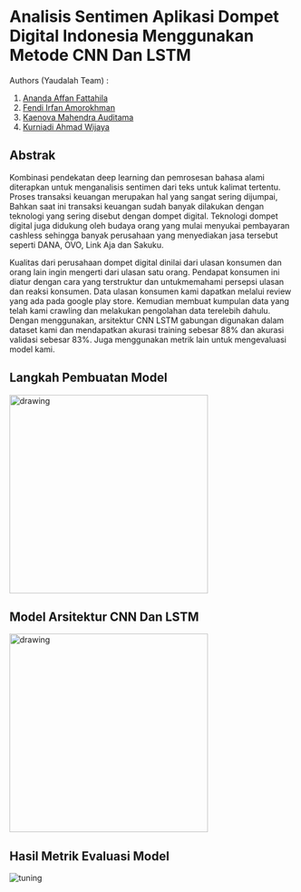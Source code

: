 # **Analisis Sentimen Aplikasi Dompet Digital Indonesia Menggunakan Metode CNN Dan LSTM**

Authors (Yaudalah Team) :
1. [Ananda Affan Fattahila](https://github.com/Fanzru)
2. [Fendi Irfan Amorokhman](https://github.com/fendiirfan/)
3. [Kaenova Mahendra Auditama](https://github.com/kaenova)
4. [Kurniadi Ahmad Wijaya](https://github.com/ShinyQ)

## **Abstrak**

Kombinasi pendekatan deep learning dan pemrosesan bahasa alami diterapkan untuk menganalisis sentimen dari teks untuk kalimat tertentu. Proses transaksi keuangan merupakan hal yang sangat sering dijumpai, Bahkan saat ini transaksi keuangan sudah banyak dilakukan dengan teknologi yang sering disebut dengan dompet digital. Teknologi dompet digital juga didukung oleh budaya orang yang mulai menyukai
pembayaran cashless sehingga banyak perusahaan yang menyediakan jasa tersebut seperti DANA, OVO, Link Aja dan Sakuku. 

Kualitas dari perusahaan dompet digital dinilai dari ulasan konsumen dan orang lain ingin mengerti dari ulasan satu orang. Pendapat konsumen ini diatur dengan cara yang terstruktur dan untukmemahami persepsi ulasan dan reaksi konsumen. Data ulasan konsumen kami dapatkan melalui review yang ada pada google play store. Kemudian membuat kumpulan data yang telah kami crawling dan melakukan pengolahan data terelebih dahulu. Dengan menggunakan, arsitektur CNN LSTM gabungan digunakan dalam dataset kami dan mendapatkan akurasi training sebesar 88% dan akurasi validasi sebesar 83%. Juga menggunakan metrik lain untuk mengevaluasi model kami.

## **Langkah Pembuatan Model**
<img src="https://i.ibb.co/2WFH0ps/d50d2301f7b340b720ccbe1fced53b6533184100b2717a6e01326ff5.png" alt="drawing" width="350"/>

## **Model Arsitektur CNN Dan LSTM**
<img src="https://i.ibb.co/x8X69t4/download-2.png" alt="drawing" width="350"/>

## **Hasil Metrik Evaluasi Model**
![tuning](https://i.ibb.co/ygbNhZv/download-1.png)

